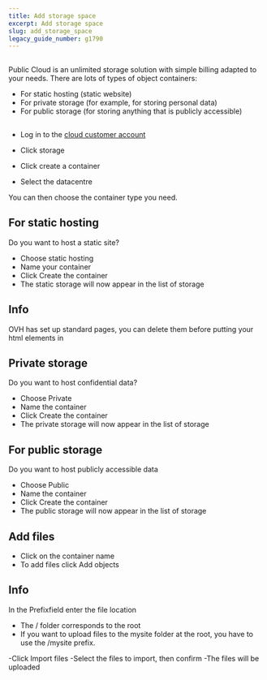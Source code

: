 ```yaml
---
title: Add storage space
excerpt: Add storage space
slug: add_storage_space
legacy_guide_number: g1790
---
```



## 
Public Cloud is an unlimited storage solution with simple billing adapted to your needs. 
There are lots of types of object containers:

- For static hosting (static website)
- For private storage (for example, for storing personal data)
- For public storage (for storing anything that is publicly accessible)




## 

- Log in to the [cloud customer account](https://www.ovh.com/manager/cloud)

- Click storage
- Click create a container
- Select the datacentre


You can then choose the container type you need.


## For static hosting
Do you want to host a static site? 


- Choose static hosting
- Name your container
- Click Create the container
- The static storage will now appear in the list of storage



## Info
OVH has set up standard pages, you can delete them before putting your html elements in


## Private storage
Do you want to host confidential data?


- Choose Private
- Name the container 
- Click Create the container
- The private storage will now appear in the list of storage




## For public storage
Do you want to host publicly accessible data 


- Choose Public
- Name the container 
- Click Create the container
- The public storage will now appear in the list of storage




## Add files

- Click on the container name 
- To add files click Add objects



## Info
In the Prefixfield enter the file location

- The / folder corresponds to the root  
- If you want to upload files to the mysite folder at the root, you have to use the /mysite prefix.


-Click Import files
-Select the files to import, then confirm
-The files will be uploaded


## 
 

